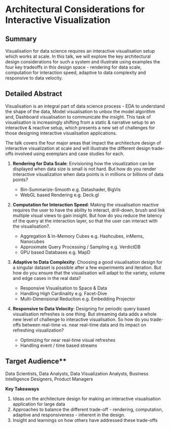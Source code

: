 # Architectural Considerations for Interactive Visualization

## Summary

Visualisation for data science requires an interactive visualisation setup which works at scale. In this talk, we will explore the key architectural design considerations for such a system and illustrate using examples the four key tradeoffs in this design space - rendering for data scale, computation for interaction speed, adaptive to data complexity and responsive to data velocity. 

## Detailed Abstract

Visualisation is an integral part of data science process - EDA to understand the shape of the data, Model visualisation to unbox the model algorithm and, Dashboard visualisation to communicate the insight. This task of visualisation is increasingly shifting from a static & narrative setup to an interactive & reactive setup, which presents a new set of challenges for those designing interactive visualisation applications.

The talk covers the four major areas that impact the architecture design of interactive visualization at scale and will illustrate the different design trade-offs involved using exemplars and case studies for each.

1. **Rendering for Data Scale**: Envisioning how the visualization can be displayed when data size is small is not hard. But how do you render interactive visualization when data points is in millions or billions of data points?
   - Bin-Summarize-Smooth e.g. Datashader, BigVis
   - WebGL based Rendering e.g. Deck.gl

2. **Computation for Interaction Speed**: Making the visualisation reactive requires the user to have the ability to interact, drill-down, brush and link multiple visual views to gain insight. But how do you reduce the latency of the query at the interaction layer, so that the user can interact with the visualisation?.
   - Aggregation & In-Memory Cubes e.g. Hashcubes, inMems, Nanocubes
   - Approximate Query Processing / Sampling e.g. VerdictDB
   - GPU based Databases e.g. MapD

3. **Adaptive to Data Complexity**: Choosing a good visualisation design for a singular dataset is possible after a few experiments and iteration.  But how do you ensure that the visualisation will adapt to the variety, volume and edge cases in the real data?
   - Responsive Visualisation to Space & Data
   - Handling High Cardinality e.g. Facet-Dive
   - Multi-Dimensional Reduction e.g. Embedding Projector

4. **Responsive to Data Velocity**: Designing for periodic query based visualisation refreshes is one thing. But streaming data adds a whole new level of challenge to interactive visualisation. So how do you trade-offs between real-time vs. near real-time data and its impact on refreshing visualization?
   - Optimizing for near real-time visual refreshes
   - Handling event / time based streams

## Target Audience**

Data Scientists, Data Analysts, Data Visualization Analysts,  Business Intelligence Designers, Product Managers

**Key Takeaways**

1. Ideas on the architecture design for making an interactive visualisation application for large data 
2. Approaches to balance the different trade-off - rendering, computation, adaptive and responsiveness - inherent in the design.
3. Insight and learnings on how others have addressed these trade-offs

